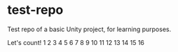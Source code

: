 # test-repo
Test repo of a basic Unity project, for learning purposes.

Let's count!
1
2
3
4
5
6
7
8
9
10
11
12
13
14
15
16
